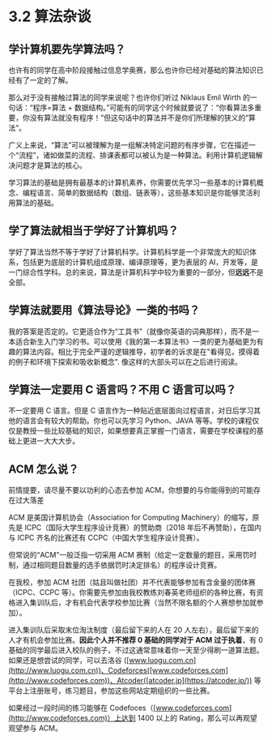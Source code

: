 # 3.2 算法杂谈

## 学计算机要先学算法吗？

也许有的同学在高中阶段接触过信息学奥赛，那么也许你已经对基础的算法知识已经有了一定的了解。

那么对于没有接触过算法的同学来说呢？也许你们听过 Niklaus Emil Wirth 的一句话：“程序=算法 + 数据结构。”可能有的同学这个时候就要说了：“你看算法多重要，你没有算法就没有程序！”但这句话中的算法并不是你们所理解的狭义的“算法”。

广义上来说，“算法”可以被理解为是一组解决特定问题的有序步骤，它在描述一个“流程”，诸如做菜的流程、排课表都可以被认为是一种算法。利用计算机逻辑解决问题才是算法的核心。

学习算法的基础是拥有最基本的计算机素养，你需要优先学习一些基本的计算机概念、编程语言、简单的数据结构（数组、链表等），这些基本知识是你能够灵活利用算法的基础。

## 学了算法就相当于学好了计算机吗？

学好了算法当然不等于学好了计算机科学。计算机科学是一个非常庞大的知识体系，包括更为底层的计算机组成原理、编译原理等，更为表层的 AI，开发等，是一门综合性学科。总的来说，算法是计算机科学中较为重要的一部分，但<strong>远远</strong>不是全部。

## 学算法就要用《算法导论》一类的书吗？

我的答案是否定的。它更适合作为“工具书”（就像你英语的词典那样），而不是一本适合新生入门学习的书。可以使用《我的第一本算法书》一类的更为基础更为有趣的算法内容。相比于完全严谨的逻辑推导，初学者的诉求是在"看得见，摸得着的例子和环境下探索和吸收新概念". 像这样的大部头可以在之后进行阅读。

## 学算法一定要用 C 语言吗？不用 C 语言可以吗？

不一定要用 C 语言。但是 C 语言作为一种贴近底层面向过程语言，对日后学习其他的语言会有较大的帮助。你也可以先学习 Python、JAVA 等等。学校的课程仅仅是教授一些比较基础的知识，如果想要真正掌握一门语言，需要在学校课程的基础上更进一大大大步。

## ACM 怎么说？

前情提要，请尽量不要以功利的心态去参加 ACM，你想要的与你能得到的可能存在过大落差

ACM 是美国计算机协会（Association for Computing Machinery）的缩写，原先是 ICPC（国际大学生程序设计竞赛）的赞助商（2018 年后不再赞助），在国内与 ICPC 齐名的比赛还有 CCPC（中国大学生程序设计竞赛）。

但常说的“ACM”一般泛指一切采用 ACM 赛制（给定一定数量的题目，采用罚时制，通过相同题目数量的选手依据罚时决定排名）的程序设计竞赛。

在我校，参加 ACM 社团（姑且叫做社团）并不代表能够参加有含金量的团体赛（ICPC、CCPC 等）。你需要先参加由我校教练刘春英老师组织的各种比赛，有资格进入集训队后，才有机会代表学校参加比赛（当然不限名额的个人赛想参加就参加）。

进入集训队后采取末位淘汰制度（最后留下来的人在 20 人左右），最后留下来的人才有机会参加比赛。<strong>因此个人并不推荐 0 基础的同学对于 ACM 过于执着</strong>，有 0 基础的同学最后进入校队的例子，不过这通常意味着你一天至少得刷一道算法题。如果还是想尝试的同学，可以去洛谷 ([www.luogu.com.cn](http://www.luogu.com.cn))、Codeforces([www.codeforces.com](http://www.codeforces.com))、Atcoder([atcoder.jp](https://atcoder.jp/)) 等平台上注册账号，练习题目，参加这些网站定期组织的一些比赛。

如果经过一段时间的练习能够在 Codefoces（[www.codeforces.com](http://www.codeforces.com)）上达到 1400 以上的 Rating，那么可以再观望观望参与 ACM。
